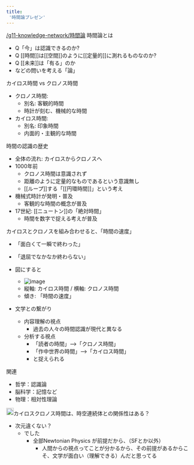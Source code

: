 ```yaml
---
title:
 '時間論プレゼン'
---
```


[/g11-knowledge-network/時間論](https://scrapbox.io/g11-knowledge-network/時間論)
時間論とは
- Q「今」は認識できるのか?
- Q [[時間]]は[[空間]]のように[[定量的]]に測れるものなのか?
- Q [[未来]]は「有る」のか
- などの問いを考える「論」

カイロス時間 vs クロノス時間
- クロノス時間:
    - 別名: 客観的時間
    - 時計が刻む、機械的な時間
- カイロス時間:
    - 別名: 印象時間
    - 内面的・主観的な時間

時間の認識の歴史
- 全体の流れ: カイロスからクロノスへ
- 1000年前
    - クロノス時間は意識されず
    - 距離のように定量的なものであるという意識無し
    - [[ループ]]する「[[円環時間]]」という考え
- 機械式時計が発明・普及
    - 客観的な時間の概念が普及
- 17世紀: [[ニュートン]]の「絶対時間」
    - 時間を数字で捉える考えが普及

カイロスとクロノスを組み合わせると、「時間の速度」
- 「面白くて一瞬で終わった」
- 「退屈でなかなか終わらない」

- 図にすると
    - ![image](https://gyazo.com/00bb9dfcaf995ecc0a65004e080fe127/thumb/1000)
    - 縦軸: カイロス時間 / 横軸: クロノス時間
    - 傾き: 「時間の速度」

- 文学との繋がり
    - 内容理解の視点
        - 過去の人々の時間認識が現代と異なる
    - 分析する視点
        - 「読者の時間」-->「クロノス時間」
        - 「作中世界の時間」-->「カイロス時間」
        - と捉えられる

関連
- 哲学：認識論
- 脳科学：記憶など
- 物理：相対性理論

<img src='https://scrapbox.io/api/pages/blu3mo-public/d/icon' alt='d.icon' height="19.5"/>カイロスクロノス時間は、時空連続体との関係性はある？
- 次元違くない？
    - でした
        - 全部Newtonian Physics が前提だから、（SFとか以外）
            - 人間からの視点ってことが分かるから、その前提があるからこそ、文学が面白い（理解できる）んだと思ってる
